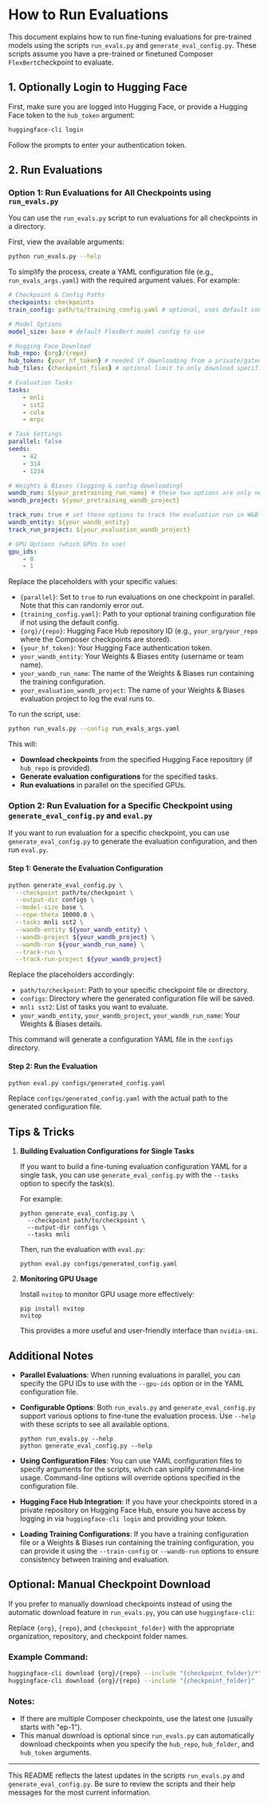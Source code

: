 # How to Run Evaluations

This document explains how to run fine-tuning evaluations for pre-trained models using the scripts `run_evals.py` and `generate_eval_config.py`. These scripts assume you have a pre-trained or finetuned Composer `FlexBert`checkpoint to evaluate.

## 1. Optionally Login to Hugging Face

First, make sure you are logged into Hugging Face, or provide a Hugging Face token to the `hub_token` argument:

```bash
huggingface-cli login
```

Follow the prompts to enter your authentication token.

## 2. Run Evaluations

### Option 1: Run Evaluations for All Checkpoints using `run_evals.py`

You can use the `run_evals.py` script to run evaluations for all checkpoints in a directory.

First, view the available arguments:
```bash
python run_evals.py --help
```

To simplify the process, create a YAML configuration file (e.g., `run_evals_args.yaml`) with the required argument values. For example:

```yaml
# Checkpoint & Config Paths
checkpoints: checkpoints
train_config: path/to/training_config.yaml # optional, uses default config if not provided and a wandb run isn't specified

# Model Options
model_size: base # default FlexBert model config to use

# Hugging Face Download
hub_repo: {org}/{repo}
hub_token: {your_hf_token} # needed if downloading from a private/gated repo and `huggingface-cli login` wasn't used
hub_files: {checkpoint_files} # optional limit to only download specific repo files or directories

# Evaluation Tasks
tasks:
    - mnli
    - sst2
    - cola
    - mrpc

# Task Settings
parallel: false
seeds:
    - 42
    - 314
    - 1234

# Weights & Biases (logging & config downloading)
wandb_run: ${your_pretraining_run_name} # these two options are only needed to download a non-default pretraining config
wandb_project: ${your_pretraining_wandb_project}

track_run: true # set these options to track the evaluation run in W&B
wandb_entity: ${your_wandb_entity}
track_run_project: ${your_evaluation_wandb_project}

# GPU Options (which GPUs to use)
gpu_ids:
    - 0
    - 1
```

Replace the placeholders with your specific values:

- `{parallel}`: Set to `true` to run evaluations on one checkpoint in parallel. Note that this can randomly error out.
- `{training_config.yaml}`: Path to your optional training configuration file if not using the default config.
- `{org}/{repo}`: Hugging Face Hub repository ID (e.g., `your_org/your_repo` where the Composer checkpoints are stored).
- `{your_hf_token}`: Your Hugging Face authentication token.
- `your_wandb_entity`: Your Weights & Biases entity (username or team name).
- `your_wandb_run_name`: The name of the Weights & Biases run containing the training configuration.
- `your_evaluation_wandb_project`: The name of your Weights & Biases evaluation project to log the eval runs to.

To run the script, use:

```bash
python run_evals.py --config run_evals_args.yaml
```

This will:

- **Download checkpoints** from the specified Hugging Face repository (if `hub_repo` is provided).
- **Generate evaluation configurations** for the specified tasks.
- **Run evaluations** in parallel on the specified GPUs.

### Option 2: Run Evaluation for a Specific Checkpoint using `generate_eval_config.py` and `eval.py`

If you want to run evaluation for a specific checkpoint, you can use `generate_eval_config.py` to generate the evaluation configuration, and then run `eval.py`.

#### Step 1: Generate the Evaluation Configuration

```bash
python generate_eval_config.py \
  --checkpoint path/to/checkpoint \
  --output-dir configs \
  --model-size base \
  --rope-theta 10000.0 \
  --tasks mnli sst2 \
  --wandb-entity ${your_wandb_entity} \
  --wandb-project ${your_wandb_project} \
  --wandb-run ${your_wandb_run_name} \
  --track-run \
  --track-run-project ${your_wandb_project}
```

Replace the placeholders accordingly:

- `path/to/checkpoint`: Path to your specific checkpoint file or directory.
- `configs`: Directory where the generated configuration file will be saved.
- `mnli sst2`: List of tasks you want to evaluate.
- `your_wandb_entity`, `your_wandb_project`, `your_wandb_run_name`: Your Weights & Biases details.

This command will generate a configuration YAML file in the `configs` directory.

#### Step 2: Run the Evaluation

```bash
python eval.py configs/generated_config.yaml
```

Replace `configs/generated_config.yaml` with the actual path to the generated configuration file.

## Tips & Tricks

1. **Building Evaluation Configurations for Single Tasks**

   If you want to build a fine-tuning evaluation configuration YAML for a single task, you can use `generate_eval_config.py` with the `--tasks` option to specify the task(s).

   For example:

       python generate_eval_config.py \
         --checkpoint path/to/checkpoint \
         --output-dir configs \
         --tasks mnli

   Then, run the evaluation with `eval.py`:

       python eval.py configs/generated_config.yaml

2. **Monitoring GPU Usage**

   Install `nvitop` to monitor GPU usage more effectively:

       pip install nvitop
       nvitop

   This provides a more useful and user-friendly interface than `nvidia-smi`.

## Additional Notes

- **Parallel Evaluations**: When running evaluations in parallel, you can specify the GPU IDs to use with the `--gpu-ids` option or in the YAML configuration file.

- **Configurable Options**: Both `run_evals.py` and `generate_eval_config.py` support various options to fine-tune the evaluation process. Use `--help` with these scripts to see all available options.

      python run_evals.py --help
      python generate_eval_config.py --help

- **Using Configuration Files**: You can use YAML configuration files to specify arguments for the scripts, which can simplify command-line usage. Command-line options will override options specified in the configuration file.

- **Hugging Face Hub Integration**: If you have your checkpoints stored in a private repository on Hugging Face Hub, ensure you have access by logging in via `huggingface-cli login` and providing your token.

- **Loading Training Configurations**: If you have a training configuration file or a Weights & Biases run containing the training configuration, you can provide it using the `--train-config` or `--wandb-run` options to ensure consistency between training and evaluation.

## Optional: Manual Checkpoint Download

If you prefer to manually download checkpoints instead of using the automatic download feature in `run_evals.py`, you can use `huggingface-cli`:

Replace `{org}`, `{repo}`, and `{checkpoint_folder}` with the appropriate organization, repository, and checkpoint folder names.

### Example Command:

```bash
huggingface-cli download {org}/{repo} --include "{checkpoint_folder}/*" --local-dir checkpoints
huggingface-cli download {org}/{repo} --include "{checkpoint_folder}" --local-dir checkpoints
```

### Notes:
- If there are multiple Composer checkpoints, use the latest one (usually starts with "ep-1").
- This manual download is optional since `run_evals.py` can automatically download checkpoints when you specify the `hub_repo`, `hub_folder`, and `hub_token` arguments.

---

This README reflects the latest updates in the scripts `run_evals.py` and `generate_eval_config.py`. Be sure to review the scripts and their help messages for the most current information.
